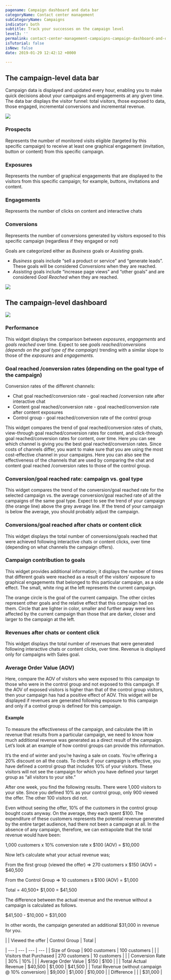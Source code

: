 ```yaml
---
pagename: Campaign dashboard and data bar
categoryName: Contact center management
subCategoryName: Campaigns
indicator: both
subtitle: Track your successes on the campaign level
level3: ''
permalink: contact-center-management-campaigns-campaign-dashboard-and-data-bar.html
isTutorial: false
isNew: false
date: 2019-01-29 12:42:12 +0000

---
```

## The campaign-level data bar

Campaign data is displayed and updated every hour, enabling you to make quick decisions about your campaigns and engagements at any given time. The data bar displays the visitor funnel: total visitors, those exposed to data, those engaged, incremental conversions and incremental revenue.

![](/img/campaign-dashboard-and-data-bar-1.png)

### Prospects

Represents the number of monitored visits eligible (targeted by this specific campaign) to receive at least one graphical engagement (invitation, button or content) from this specific campaign.

### Exposures

Represents the number of graphical engagements that are displayed to the visitors from this specific campaign; for example, buttons, invitations and content.

### Engagements

Represents the number of clicks on content and interactive chats

### Conversions

Represents the number of conversions generated by visitors exposed to this specific campaign (regardless if they engaged or not)

Goals are categorized either as _Business_ goals or _Assisting_ goals.

* _Business_ goals include “sell a product or service” and “generate leads”. These goals will be considered _Conversions_ when they are reached.
* _Assisting_ goals include “increase page views” and “other goals” and are considered _Goal Reached_ when they are reached.

![](/img/campaign-dashboard-and-data-bar-2.png)

## The campaign-level dashboard

![](/img/campaign-dashboard-and-data-bar-3.png)

### Performance

This widget displays the comparison between _exposures_, _engagements_ and _goals reached_ over time. Expect to see _goals reached/conversions (depends on the goal type of the campaign)_ trending with a similar slope to those of the _exposures_ and _engagements._

### Goal reached /conversion rates (depending on the goal type of the campaign)

Conversion rates of the different channels:

* Chat goal reached/conversion rate - goal reached /conversion rate after interactive chat
* Content goal reached/conversion rate - goal reached/conversion rate after content exposures
* Control group - goal reached/conversion rate of the control group

This widget compares the trend of goal reached/conversion rates of chats, view-through goal reached/conversion rates for content, and click-through goal reached/conversion rates for content, over time. Here you can see which channel is giving you the best goal reached/conversion rates. Since costs of channels differ, you want to make sure that you are using the most cost-effective channel in your campaigns. Here you can also see the effectiveness of the channels that are used by comparing the chat and content goal reached /conversion rates to those of the control group.

### **Conversion/goal reached rate: campaign vs. goal type**

This widget compares the trend of the conversion/goal reached rate for the selected campaign vs. the average conversion/goal reached rate of all the campaigns of the same goal type. Expect to see the trend of your campaign (the orange line) above the grey average line. If the trend of your campaign is below the average, you should probably adjust the campaign.

### **Conversions/goal reached after chats or content click**

This widget displays the total number of conversions/goals reached that were achieved following interactive chats or content clicks, over time (depending on what channels the campaign offers).

### **Campaign contribution to goals**

This widget provides additional information; it displays the number of times that different goals were reached as a result of the visitors’ exposure to graphical engagements that belonged to this particular campaign, as a side effect. The small, white ring at the left represents the current campaign.

The orange circle is the goal of the current campaign. The other circles represent other goals and the relative effect that this campaign had on them. Circle that are lighter in color, smaller and further away were less affected by the current campaign than those that are darker, closer and larger to the campaign at the left.

### **Revenues after chats or content click**

This widget displays the total number of revenues that were generated following interactive chats or content clicks, over time. Revenue is displayed only for campaigns with Sales goal.

### **Average Order Value (AOV)**

Here, compare the AOV of visitors who were exposed to this campaign to those who were in the control group and not exposed to this campaign. If the AOV of exposed visitors is higher than that of the control group visitors, then your campaign has had a positive effect of AOV. This widget will be displayed if revenues are generated following exposure to this campaign and only if a control group is defined for this campaign.

#### Example

To measure the effectiveness of the campaign, and calculate the lift in revenue that results from a particular campaign, we need to know how much additional revenue was generated as a direct result of the campaign. Let’s look at an example of how control groups can provide this information.

It’s the end of winter and you’re having a sale on coats. You’re offering a 20% discount on all the coats. To check if your campaign is effective, you have defined a control group that includes 10% of your visitors. These visitors will not see the campaign for which you have defined your target group as “all visitors to your site.”

After one week, you find the following results. There were 1,000 visitors to your site. Since you defined 10% as your control group, only 900 viewed the offer. The other 100 visitors did not.

Even without seeing the offer, 10% of the customers in the control group bought coats anyway. On the average, they each spent $100. The expenditure of these customers represents the potential revenue generated by the entire target audience, had there not been a campaign at all. In the absence of any campaign, therefore, we can extrapolate that the total revenue would have been:

1,000 customers x 10% conversion rate x $100 (AOV) = $10,000

Now let’s calculate what your actual revenue was;

From the first group (viewed the offer) => 270 customers x $150 (AOV) = $40,500

From the Control Group => 10 customers x $100 (AOV) = $1,000

Total = 40,500+ $1,000 = $41,500

The difference between the actual revenue and the revenue without a campaign is calculated as follows.

$41,500 - $10,000 = $31,000

In other words, the campaign generated an additional $31,000 in revenue for you.

|  | Viewed the offer | Control Group | Total |

| --- | --- | --- | --- |
| Size of Group | 900 customers | 100 customers |  |
| Visitors that Purchased | 270 customers | 10 customers |  |
| Conversion Rate | 30% | 10% |  |
| Average Order Value | $150 | $100 |  |
| Total Actual Revenue | $40,500 | $1,000 | $41,500 |
| Total Revenue (without campaign @ 10% conversion) | $9,000 | $1,000 | $10,000 |
| Difference |  |  | $31,000 |
